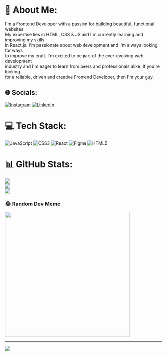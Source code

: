 # 💫 About Me:
I'm a Frontend Developer with a passion for building beautiful, functional websites. <br>My expertise lies in HTML, CSS & JS and I'm currently learning and improving my skills<br> in React.js. I'm passionate about web development and I'm always looking for ways <br>to improve my craft. I'm excited to be part of the ever-evolving web development <br>industry and I'm eager to learn from peers and professionals alike. If you're looking <br>for a reliable, driven and creative Frontend Developer, then I'm your guy.


## 🌐 Socials:
[![Instagram](https://img.shields.io/badge/Instagram-%23E4405F.svg?logo=Instagram&logoColor=white)](https://instagram.com/faruk.ozgu) [![LinkedIn](https://img.shields.io/badge/LinkedIn-%230077B5.svg?logo=linkedin&logoColor=white)](https://linkedin.com/in/farukozgu) 

# 💻 Tech Stack:
![JavaScript](https://img.shields.io/badge/javascript-%23323330.svg?style=for-the-badge&logo=javascript&logoColor=%23F7DF1E) ![CSS3](https://img.shields.io/badge/css3-%231572B6.svg?style=for-the-badge&logo=css3&logoColor=white) ![React](https://img.shields.io/badge/react-%2320232a.svg?style=for-the-badge&logo=react&logoColor=%2361DAFB) ![Figma](https://img.shields.io/badge/figma-%23F24E1E.svg?style=for-the-badge&logo=figma&logoColor=white) ![HTML5](https://img.shields.io/badge/html5-%23E34F26.svg?style=for-the-badge&logo=html5&logoColor=white)
# 📊 GitHub Stats:
![](https://github-readme-stats.vercel.app/api?username=farukozgu&theme=react&hide_border=false&include_all_commits=false&count_private=false)<br/>
![](https://github-readme-streak-stats.herokuapp.com/?user=farukozgu&theme=react&hide_border=false)<br/>
![](https://github-readme-stats.vercel.app/api/top-langs/?username=farukozgu&theme=react&hide_border=false&include_all_commits=false&count_private=false&layout=compact)

### 😂 Random Dev Meme
<img src='https://randommeme-five.vercel.app/' style="height: 400px;"/>

---
[![](https://visitcount.itsvg.in/api?id=farukozgu&icon=0&color=0)](https://visitcount.itsvg.in)

<!-- Proudly created with GPRM ( https://gprm.itsvg.in ) -->
